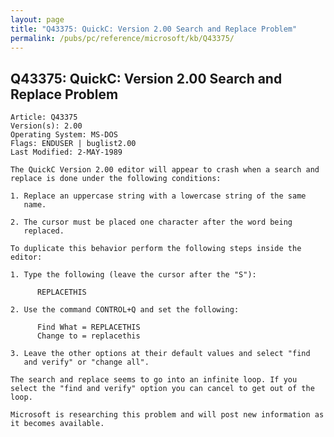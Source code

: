 ```yaml
---
layout: page
title: "Q43375: QuickC: Version 2.00 Search and Replace Problem"
permalink: /pubs/pc/reference/microsoft/kb/Q43375/
---
```


## Q43375: QuickC: Version 2.00 Search and Replace Problem

	Article: Q43375
	Version(s): 2.00
	Operating System: MS-DOS
	Flags: ENDUSER | buglist2.00
	Last Modified: 2-MAY-1989
	
	The QuickC Version 2.00 editor will appear to crash when a search and
	replace is done under the following conditions:
	
	1. Replace an uppercase string with a lowercase string of the same
	   name.
	
	2. The cursor must be placed one character after the word being
	   replaced.
	
	To duplicate this behavior perform the following steps inside the
	editor:
	
	1. Type the following (leave the cursor after the "S"):
	
	      REPLACETHIS
	
	2. Use the command CONTROL+Q and set the following:
	
	      Find What = REPLACETHIS
	      Change to = replacethis
	
	3. Leave the other options at their default values and select "find
	   and verify" or "change all".
	
	The search and replace seems to go into an infinite loop. If you
	select the "find and verify" option you can cancel to get out of the
	loop.
	
	Microsoft is researching this problem and will post new information as
	it becomes available.
